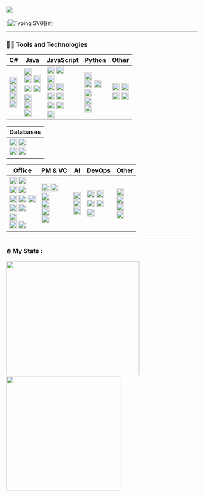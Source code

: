 # ![](https://komarev.com/ghpvc/?username=MohammadShabib&label=PROFILE+VIEWS&color=green)
[![Typing SVG](https://readme-typing-svg.demolab.com?font=Fira+Code&size=50&pause=1000&random=false&width=435&height=100&lines=Hi!.....)](#)

---

### 👨‍💻 Tools and Technologies 

| C# | Java | JavaScript | Python | Other |
|----|----|---|---|---|
| <img alt="C#" src="https://custom-icon-badges.demolab.com/badge/C%23-%23239120.svg?logo=cshrp&logoColor=white" height="20"> <br> <img alt=".NET" src="https://img.shields.io/badge/.NET-512BD4?logo=dotnet&logoColor=fff" height="20"> <br>  <img alt="NuGet" src="https://img.shields.io/badge/NuGet-004880?logo=nuget&logoColor=fff" height="20"> <br> <img alt="Rider" src="https://img.shields.io/badge/Rider-000?logo=rider&logoColor=fff)" height="20"> <br> | <img alt="Java" src="https://custom-icon-badges.demolab.com/badge/Java-007396.svg?logo=java&logoColor=white" height="20"> <br> <img alt="Spring" src="https://img.shields.io/badge/Spring-6DB33F.svg?logo=spring&logoColor=white" height="20"> <img alt="Spring Boot" src="https://img.shields.io/badge/Spring Boot-6DB33F.svg?logo=springboot&logoColor=white" height="20"> <br> <img alt="JUnit" src="https://custom-icon-badges.demolab.com/badge/JUnit-F5F5F5.svg?logo=Junit" height="20"> <img alt="Mockito" src="https://custom-icon-badges.demolab.com/badge/Mockito-C6D9C9.svg?logo=mockito2" height="20"> <br> <img alt="Gradle" src="https://img.shields.io/badge/Gradle-02303A.svg?logo=gradle&logoColor=white" height="20"> <br> <img alt="JProfiler" src="https://custom-icon-badges.demolab.com/badge/JProfiler-0993E2.svg?logo=jprofiler" height="20"> <br> <img alt="IntelliJ" src="https://img.shields.io/badge/IntelliJ-000000.svg?logo=intellijidea&logoColor=white" height="20"> | <img alt="JavaScript" src="https://img.shields.io/badge/JavaScript-F7DF1E.svg?logo=javascript&logoColor=black" height="20"> <img alt="Node.js" src="https://img.shields.io/badge/Node.js-43853D.svg?logo=node.js&logoColor=white" height="20"> <br> <img alt="Selenium" src="https://img.shields.io/badge/Selenium-43B02A?logo=selenium&logoColor=fff" height="20"> <br> <img alt="React" src="https://img.shields.io/badge/React-20232a.svg?logo=react&logoColor=%2361DAFB" height="20"> <img alt="Express.js" src="https://img.shields.io/badge/Express.js-404d59.svg?logo=express&logoColor=white" height="20"> <br> <img alt="Bootstrap" src="https://img.shields.io/badge/Bootstrap-7952B3.svg?logo=bootstrap&logoColor=white" height="20"> <img alt="Ant Design" src="https://img.shields.io/badge/Ant Design-0170FE.svg?logo=antdesign&logoColor=white" height="20"> <br> <img alt="CSS" src="https://img.shields.io/badge/CSS-1572B6.svg?logo=css3&logoColor=white" height="20"> <img alt="HTML" src="https://img.shields.io/badge/HTML-E34F26.svg?logo=html5&logoColor=white" height="20"> <br> <img alt="WebStorm" src="https://img.shields.io/badge/WebStorm-000000.svg?logo=webstorm&logoColor=white" height="20"> |<img alt="Python" src="https://img.shields.io/badge/Python-14354C.svg?logo=python&logoColor=white" height="20"> <br> <img alt="NumPy" src="https://img.shields.io/badge/Numpy-013243.svg?logo=numpy&logoColor=white" height="20"> <img alt="Pandas" src="https://img.shields.io/badge/Pandas-150458.svg?logo=pandas&logoColor=white" height="20"> <br> <img alt="Jupyter" src="https://img.shields.io/badge/Jupyter-F37626.svg?logo=Jupyter&logoColor=white" height="20"> <br> <img alt="Selenium" src="https://img.shields.io/badge/Selenium-43B02A?logo=selenium&logoColor=fff" height="20"> <br> <img alt="PyCharm" src ="https://img.shields.io/badge/PyCharm-000000.svg?logo=pycharm&logoColor=white" height="20"> | <img alt="Bash" src="https://img.shields.io/badge/Bash-121011.svg?logo=gnu-bash&logoColor=white" height="20"> <img alt="MIPS Assembly" src="https://custom-icon-badges.demolab.com/badge/Assembly-525252.svg?logo=asm-hex&logoColor=white" height="20"> <br> <img alt="C" src="https://custom-icon-badges.demolab.com/badge/C-03599C.svg?logo=c-in-hexagon&logoColor=white" height="20"> <img alt="C++" src="https://custom-icon-badges.demolab.com/badge/C++-9C033A.svg?logo=cpp2&logoColor=white" height="20"> |

| Databases|
|-----------|
| <img alt="Aerospike" src ="https://img.shields.io/badge/Aerospike-C22127.svg?logo=aerospike&logoColor=white" height="20"> <img alt="MongoDB" src ="https://img.shields.io/badge/MongoDB-4ea94b.svg?logo=mongodb&logoColor=white" height="20"> <br> <img alt="MySQL" src ="https://img.shields.io/badge/MySQL-4479A1?logo=mysql&logoColor=fff" height="20"> <img alt="PostgreSQL" src ="https://img.shields.io/badge/PostgreSQL-316192.svg?logo=postgresql&logoColor=white" height="20">  |

| Office | PM & VC | AI | DevOps |  Other |
|-------------------------------|-----------------------|--------------------------------------|-----------------------------|----------------|
| <img alt="Nokia" src="https://img.shields.io/badge/Nokia-005AFF.svg?logo=Nokia&logoColor=white" height="20"> <img alt="R365" src="https://custom-icon-badges.demolab.com/badge/Restaurant365-ff0000.svg?logo=r365" height="20"> <br> <img alt="Zoom" src="https://img.shields.io/badge/Zoom-2D8CFF?logo=zoom&logoColor=white" height="20"> <img alt="Slack" src="https://img.shields.io/badge/Slack-4A154B?logo=slack&logoColor=fff" height="20"> <br> <img alt="Teams" src="https://img.shields.io/badge/Teams-6264A7.svg?logo=microsoftteams&logoColor=white" height="20"> <img alt="SharePoint" src="https://img.shields.io/badge/SharePoint-0078D4.svg?logo=microsoftsharepoint&logoColor=white" height="20"> <img alt="OneDrive" src="https://img.shields.io/badge/OneDrive-0078D4.svg?logo=microsoftonedrive&logoColor=white" height="20"> <br> <img alt="PowerPoint" src="https://img.shields.io/badge/PowerPoint-B7472A.svg?logo=microsoftpowerpoint&logoColor=white" height="20"> <img alt="Google Sheets" src="https://img.shields.io/badge/Sheets-34A853.svg?logo=google%20sheets&logoColor=white" height="20"> <br> <img alt="Brave" src="https://img.shields.io/badge/Brave-FB542B?logo=Brave&logoColor=white" height="20"> <br> <img alt="Ubuntu" src="https://img.shields.io/badge/Ubuntu-E95420.svg?logo=Ubuntu&logoColor=white" height="20"> <img alt="Windows" src="https://custom-icon-badges.demolab.com/badge/Windows-0078D6?logo=windows11&logoColor=white" height="20"> | <img alt="Jira" src="https://img.shields.io/badge/Jira-0052CC.svg?logo=jira&logoColor=white" height="20"> <img alt="Confluence" src="https://img.shields.io/badge/Confluence-172B4D.svg?logo=confluence&logoColor=white" height="20">  <br> <img alt="Git" src="https://img.shields.io/badge/Git-F05033.svg?logo=git&logoColor=white" height="20"> <br> <img alt="GitHub" src="https://img.shields.io/badge/GitHub-181717.svg?logo=github&logoColor=white" height="20"> <br> <img alt="GitLab" src="https://img.shields.io/badge/GitLab-FC6D26?logo=gitlab&logoColor=fff" height="20"> <br> <img alt="Gerrit" src="https://custom-icon-badges.demolab.com/badge/Gerrit-FFF7D4.svg?logo=gerrit2" height="20">| <img alt="ChatGPT" src="https://img.shields.io/badge/ChatGPT-74aa9c?logo=openai&logoColor=whitet" height="20"> <br> <img alt="Claude" src="https://img.shields.io/badge/Claude-D97757?logo=claude&logoColor=fff" height="20"> <br> <img alt="GitHub Copilot" src="https://img.shields.io/badge/GitHub%20Copilot-000?logo=githubcopilot&logoColor=fff" height="20"> | <img alt="Docker" src="https://img.shields.io/badge/Docker-2496ED.svg?logo=docker&logoColor=white" height="20"> <img alt="Kubernetes" src="https://img.shields.io/badge/Kubernetes-326CE5.svg?logo=Kubernetes&logoColor=white" height="20"> <br> <img alt="GitLab CI//CD" src="https://img.shields.io/badge/GitLab%20CI/CD-FC6D26?logo=gitlab&logoColor=fff" height="20"> <img alt="Jenkins" src="https://img.shields.io/badge/Jenkins-D24939.svg?logo=jenkins&logoColor=white" height="20"> <br> <img alt="SonarQube" src="https://img.shields.io/badge/SonarQube-4E9BCD.svg?logo=sonarqube&logoColor=white" height="20"> | <img alt="Kafka" src="https://custom-icon-badges.demolab.com/badge/Kafka-ffffff.svg?logo=kafka&logoColor=000" height="20">  <br> <img alt="Microsoft Azure" src="https://custom-icon-badges.demolab.com/badge/Microsoft%20Azure-0089D6?logo=msazure&logoColor=white" height="20"> <br> <img alt="Postman" src="https://img.shields.io/badge/Postman-FF6C37?logo=postman&logoColor=white" height="20"> <br> <img alt="Stack Overflow" src="https://img.shields.io/badge/-Stack%20Overflow-FE7A16?logo=stack-overflow&logoColor=white" height="20"> |

---

### 🔥  My Stats :
<p>
  <img src="https://streak-stats.demolab.com?user=MohammadShabib&theme=dark&card_width=400&background=141321" width="350" height="300" />
  &nbsp;&nbsp;&nbsp;&nbsp;&nbsp;
  <img src="https://github-readme-stats.vercel.app/api/top-langs/?username=MohammadShabib&hide=Jupyter%20Notebook,Yacc,HTML&langs_count=6&layout=compact&theme=radical" width="300" height="300" />
</p>

